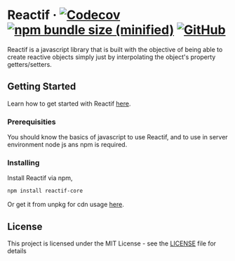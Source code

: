 # Reactif &middot;  [![Codecov](https://img.shields.io/codecov/c/github/FrencoJobs/Reactif.svg?style=flat-square)](https://codecov.io/gh/FrencoJobs/Reactif) [![npm bundle size (minified)](https://img.shields.io/bundlephobia/min/reactif-core.svg?style=flat-square)](https://npm.im/reactif-core) [![GitHub](https://img.shields.io/github/license/FrencoJobs/Reactif.svg?style=flat-square)](LICENSE)

Reactif is a javascript library that is built with the objective of being able to create reactive objects simply just by interpolating the object's property getters/setters.

## Getting Started

Learn how to get started with Reactif [here](https://reactif.js.org/guide/).

### Prerequisities

You should know the basics of javascript to use Reactif, and to use in server environment node js ans npm is required.

### Installing

Install Reactif via npm,
```bash
npm install reactif-core 
```
Or get it from unpkg for cdn usage [here](https://unpkg.com/reactif-core).

## License

This project is licensed under the MIT License - see the [LICENSE](LICENSE) file for details
